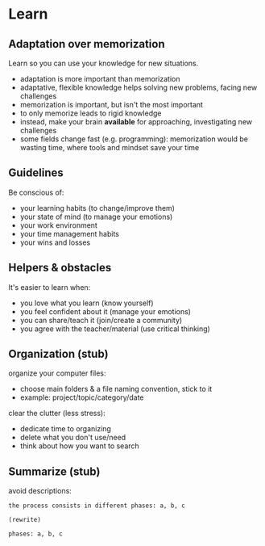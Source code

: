 # Learn

## Adaptation over memorization

Learn so you can use your knowledge for new situations.

- adaptation is more important than memorization
- adaptative, flexible knowledge helps solving new problems, facing new challenges
- memorization is important, but isn't the most important
- to only memorize leads to rigid knowledge
- instead, make your brain **available** for approaching, investigating new challenges
- some fields change fast (e.g. programming): memorization would be wasting time, where tools and mindset save your time

## Guidelines

Be conscious of:
- your learning habits (to change/improve them)
- your state of mind (to manage your emotions)
- your work environment
- your time management habits
- your wins and losses

## Helpers & obstacles

It's easier to learn when:
- you love what you learn (know yourself)
- you feel confident about it (manage your emotions)
- you can share/teach it (join/create a community)
- you agree with the teacher/material (use critical thinking)

## Organization (stub)

organize your computer files:
- choose main folders & a file naming convention, stick to it
- example: project/topic/category/date

clear the clutter (less stress):
- dedicate time to organizing
- delete what you don't use/need
- think about how you want to search

## Summarize (stub)

avoid descriptions:

```
the process consists in different phases: a, b, c

(rewrite)

phases: a, b, c
```
